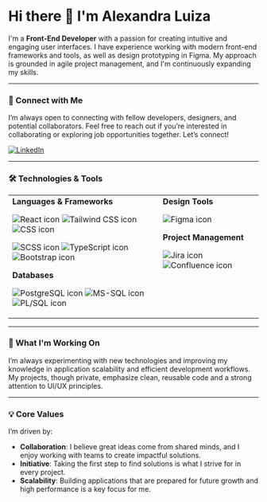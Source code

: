 # Hi there 👋 I'm Alexandra Luiza

I'm a **Front-End Developer** with a passion for creating intuitive and engaging user interfaces. I have experience working with modern front-end frameworks and tools, as well as design prototyping in Figma. My approach is grounded in agile project management, and I'm continuously expanding my skills.

---

### 🤝 Connect with Me
I’m always open to connecting with fellow developers, designers, and potential collaborators. Feel free to reach out if you’re interested in collaborating or exploring job opportunities together. Let’s connect!

[![LinkedIn](https://img.shields.io/badge/-Alexandra%20Luiza-blue?style=flat&logo=Linkedin&logoColor=white)](https://www.linkedin.com/in/alexandraluiza/)

---

### 🛠 Technologies & Tools
<table>
  <tr>
    <td valign="top"><strong>Languages & Frameworks</strong>
 <p align="left">
  <!-- First row -->
  <img src="https://img.shields.io/badge/React-61DAFB?style=flat&logo=react&logoColor=white" alt="React icon" />
  <img src="https://img.shields.io/badge/Tailwind_CSS-38B2AC?style=flat&logo=tailwind-css&logoColor=white" alt="Tailwind CSS icon" />
  <img src="https://img.shields.io/badge/CSS-1572B6?style=flat&logo=css3&logoColor=white" alt="CSS icon" />
</p>

<p align="left">
  <!-- Second row -->
  <img src="https://img.shields.io/badge/SCSS-CC6699?style=flat&logo=sass&logoColor=white" alt="SCSS icon" />
  <img src="https://img.shields.io/badge/TypeScript-3178C6?style=flat&logo=typescript&logoColor=white" alt="TypeScript icon" />
  <img src="https://img.shields.io/badge/Bootstrap-7952B3?style=flat&logo=bootstrap&logoColor=white" alt="Bootstrap icon" />
</p>
      <strong>Databases</strong>
      <p align="left">
        <img src="https://img.shields.io/badge/PostgreSQL-336791?style=flat&logo=postgresql&logoColor=white" alt="PostgreSQL icon" />
        <img src="https://img.shields.io/badge/MS--SQL-CC2927?style=flat&logo=microsoft-sql-server&logoColor=white" alt="MS-SQL icon" />
        <img src="https://img.shields.io/badge/PL%2FSQL-F80000?style=flat&logo=oracle&logoColor=white" alt="PL/SQL icon" />
      </p>
    </td>
    <td valign="top"><strong>Design Tools</strong>
      <p align="left">
        <img src="https://img.shields.io/badge/Figma-F24E1E?style=flat&logo=figma&logoColor=white" alt="Figma icon" />
      </p>
      <strong>Project Management</strong>
      <p align="left">
        <img src="https://img.shields.io/badge/Jira-0052CC?style=flat&logo=jira&logoColor=white" alt="Jira icon" />
        <img src="https://img.shields.io/badge/Confluence-172B4D?style=flat&logo=confluence&logoColor=white" alt="Confluence icon" />
      </p>
    </td>
  </tr>
</table>

---

### 🌱 What I'm Working On
I’m always experimenting with new technologies and improving my knowledge in application scalability and efficient development workflows. My projects, though private, emphasize clean, reusable code and a strong attention to UI/UX principles.

---

### 💡 Core Values
I’m driven by:
- **Collaboration**: I believe great ideas come from shared minds, and I enjoy working with teams to create impactful solutions.
- **Initiative**: Taking the first step to find solutions is what I strive for in every project.
- **Scalability**: Building applications that are prepared for future growth and high performance is a key focus for me.
